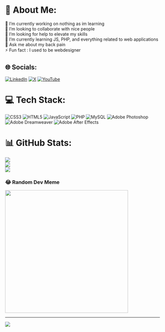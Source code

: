# 💫 About Me:
🔭 I’m currently working on nothing as im learning<br>👯 I’m looking to collaborate with nice people<br>🤝 I’m looking for help to elevate my skills<br>🌱 I’m currently learning JS, PHP, and everything related to web applications<br>💬 Ask me about my back pain<br>⚡ Fun fact : I used to be webdesigner


## 🌐 Socials:
[![LinkedIn](https://img.shields.io/badge/LinkedIn-%230077B5.svg?logo=linkedin&logoColor=white)](https://linkedin.com/in/mathieu-cozanet-merlingeas-1b8a562aa) [![X](https://img.shields.io/badge/X-black.svg?logo=X&logoColor=white)](https://x.com/CozanetMathieu) [![YouTube](https://img.shields.io/badge/YouTube-%23FF0000.svg?logo=YouTube&logoColor=white)](https://youtube.com/@@apounet) 

# 💻 Tech Stack:
![CSS3](https://img.shields.io/badge/css3-%231572B6.svg?style=for-the-badge&logo=css3&logoColor=white) ![HTML5](https://img.shields.io/badge/html5-%23E34F26.svg?style=for-the-badge&logo=html5&logoColor=white) ![JavaScript](https://img.shields.io/badge/javascript-%23323330.svg?style=for-the-badge&logo=javascript&logoColor=%23F7DF1E) ![PHP](https://img.shields.io/badge/php-%23777BB4.svg?style=for-the-badge&logo=php&logoColor=white) ![MySQL](https://img.shields.io/badge/mysql-%2300000f.svg?style=for-the-badge&logo=mysql&logoColor=white) ![Adobe Photoshop](https://img.shields.io/badge/adobe%20photoshop-%2331A8FF.svg?style=for-the-badge&logo=adobe%20photoshop&logoColor=white) ![Adobe Dreamweaver](https://img.shields.io/badge/Adobe%20Dreamweaver-FF61F6.svg?style=for-the-badge&logo=Adobe%20Dreamweaver&logoColor=white) ![Adobe After Effects](https://img.shields.io/badge/Adobe%20After%20Effects-9999FF.svg?style=for-the-badge&logo=Adobe%20After%20Effects&logoColor=white)
# 📊 GitHub Stats:
![](https://github-readme-stats.vercel.app/api?username=mathieu-cozanet&theme=dark&hide_border=false&include_all_commits=false&count_private=false)<br/>
![](https://github-readme-streak-stats.herokuapp.com/?user=mathieu-cozanet&theme=dark&hide_border=false)<br/>
![](https://github-readme-stats.vercel.app/api/top-langs/?username=mathieu-cozanet&theme=dark&hide_border=false&include_all_commits=false&count_private=false&layout=compact)

### 😂 Random Dev Meme
<img src='https://randommeme-five.vercel.app/' style="height: 400px;"/>

---
[![](https://visitcount.itsvg.in/api?id=mathieu-cozanet&icon=0&color=0)](https://visitcount.itsvg.in)

<!-- Proudly created with GPRM ( https://gprm.itsvg.in ) -->
